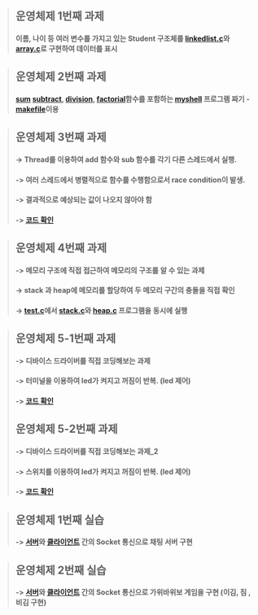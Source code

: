 >   ## 운영체제 1번째 과제
>
>   #### 이름, 나이 등 여러 변수를 가지고 있는 Student 구조체를 [linkedlist.c]()와 [array.c]()로 구현하여 데이터를 표시

>   ## 운영체제 2번째 과제
>
>   #### [sum]() [subtract](), [division](), [factorial]()함수를 포함하는 [myshell]() 프로그램 짜기 - [makefile]()이용

>   ## 운영체제 3번째 과제
>
>   #### -> Thread를 이용하여 add 함수와 sub 함수를 각기 다른 스레드에서 실행.
>
>   #### -> 여러 스레드에서 병렬적으로 함수를 수행함으로서 race condition이 발생. 
>
>   #### -> 결과적으로 예상되는 값이 나오지 않아야 함  
>
>   #### -> [코드 확인]()


>   ## 운영체제 4번째 과제
>
>   #### -> 메모리 구조에 직접 접근하여 메모리의 구조를 알 수 있는 과제
>
>   #### -> stack 과 heap에 메모리를 할당하여 두 메모리 구간의 충돌을 직접 확인
>
>   #### -> [test.c]()에서 [stack.c]()와 [heap.c]() 프로그램을 동시에 실행

>   ## 운영체제 5-1번째 과제
>
>   #### -> 디바이스 드라이버를 직접 코딩해보는 과제
>
>   #### -> 터미널을 이용하여 led가 켜지고 꺼짐이 반복. (led 제어)
>
>   #### -> [코드 확인]()
>
>
>   ## 운영체제 5-2번째 과제
>
>   #### -> 디바이스 드라이버를 직접 코딩해보는 과제_2
>
>   #### -> 스위치를 이용하여 led가 켜지고 꺼짐이 반복. (led 제어)
>
>   #### -> [코드 확인]()

>   ## 운영체제 1번째 실습
>
>   #### -> [서버]()와 [클라이언트]() 간의 Socket 통신으로 채팅 서버 구현


>   ## 운영체제 2번째 실습
>
>   #### -> [서버]()와 [클라이언트]() 간의 Socket 통신으로 가위바위보 게임을 구현 (이김, 짐 ,비김 구현)


